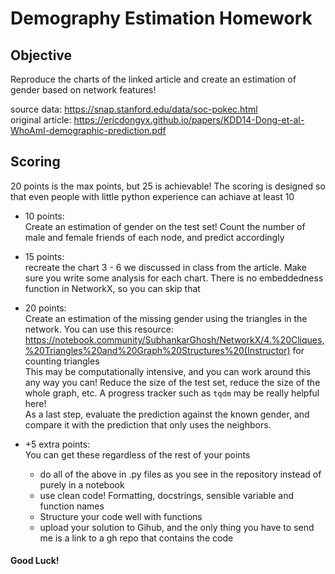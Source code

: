 # Demography Estimation Homework

## Objective
Reproduce the charts of the linked article and create an estimation of gender based on network features!

source data: https://snap.stanford.edu/data/soc-pokec.html \
original article: https://ericdongyx.github.io/papers/KDD14-Dong-et-al-WhoAmI-demographic-prediction.pdf

## Scoring

20 points is the max points, but 25 is achievable! The scoring is designed so that even people with little python 
experience can achiave at least 10

* 10 points:\
  Create an estimation of gender on the test set! Count the number of male and female friends of each node,
and predict accordingly
* 15 points:\
  recreate the chart 3 - 6 we discussed in class from the article. Make sure you write some analysis for
each chart. There is no embeddedness function in NetworkX, so you can skip that
* 20 points:\
  Create an estimation of the missing gender using the triangles in the network. You can use 
this resource: https://notebook.community/SubhankarGhosh/NetworkX/4.%20Cliques,%20Triangles%20and%20Graph%20Structures%20(Instructor)
  for counting triangles \
  This may be computationally intensive, and you can work around this any way you can! Reduce the size of the test set, 
  reduce the size of the whole graph, etc. A progress tracker such as `tqdm` may be really helpful here!\
  As a last step, evaluate the prediction against the known gender, and compare it with the prediction that only
  uses the neighbors. 
    
* +5 extra points: \
You can get these regardless of the rest of your points
  * do all of the above in .py files as you see in the repository instead of purely in a notebook
  * use clean code! Formatting, docstrings, sensible variable and function names
  * Structure your code well with functions
  * upload your solution to Gihub, and the only thing you have to send me is a link to a gh repo that contains the code
    
#### Good Luck!
    